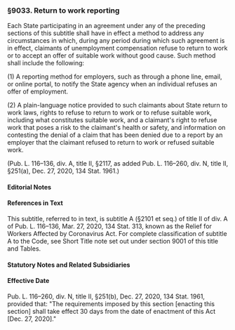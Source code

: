 ### §9033. Return to work reporting ###

Each State participating in an agreement under any of the preceding sections of this subtitle shall have in effect a method to address any circumstances in which, during any period during which such agreement is in effect, claimants of unemployment compensation refuse to return to work or to accept an offer of suitable work without good cause. Such method shall include the following:

(1) A reporting method for employers, such as through a phone line, email, or online portal, to notify the State agency when an individual refuses an offer of employment.

(2) A plain-language notice provided to such claimants about State return to work laws, rights to refuse to return to work or to refuse suitable work, including what constitutes suitable work, and a claimant's right to refuse work that poses a risk to the claimant's health or safety, and information on contesting the denial of a claim that has been denied due to a report by an employer that the claimant refused to return to work or refused suitable work.

(Pub. L. 116–136, div. A, title II, §2117, as added Pub. L. 116–260, div. N, title II, §251(a), Dec. 27, 2020, 134 Stat. 1961.)

#### **Editorial Notes** ####

#### References in Text ####

This subtitle, referred to in text, is subtitle A (§2101 et seq.) of title II of div. A of Pub. L. 116–136, Mar. 27, 2020, 134 Stat. 313, known as the Relief for Workers Affected by Coronavirus Act. For complete classification of subtitle A to the Code, see Short Title note set out under section 9001 of this title and Tables.

#### **Statutory Notes and Related Subsidiaries** ####

#### Effective Date ####

Pub. L. 116–260, div. N, title II, §251(b), Dec. 27, 2020, 134 Stat. 1961, provided that: "The requirements imposed by this section [enacting this section] shall take effect 30 days from the date of enactment of this Act [Dec. 27, 2020]."